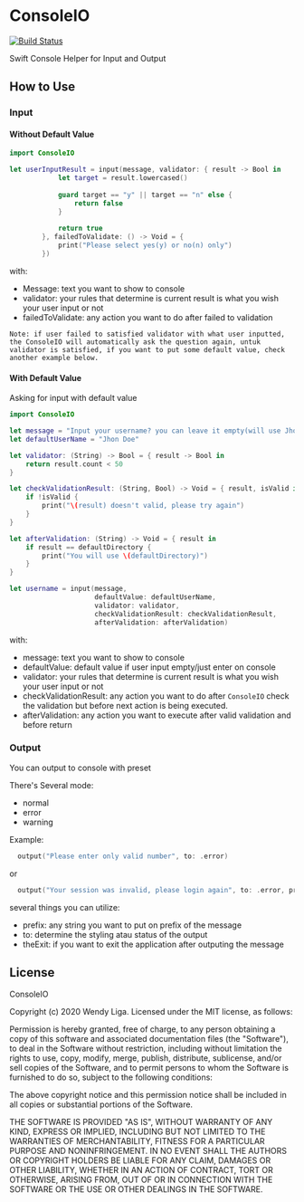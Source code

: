 # ConsoleIO
[![Build Status](https://travis-ci.org/wendyliga/ConsoleIO.svg?branch=master)](https://travis-ci.org/wendyliga/ConsoleIO)

Swift Console Helper for Input and Output

## How to Use
### Input
#### Without Default Value

```swift
import ConsoleIO

let userInputResult = input(message, validator: { result -> Bool in
            let target = result.lowercased()
            
            guard target == "y" || target == "n" else {
                return false
            }
            
            return true
        }, failedToValidate: () -> Void = {
            print("Please select yes(y) or no(n) only")
        })
```

with:
- Message: text you want to show to console
- validator: your rules that determine is current result is what you wish your user input or not
- failedToValidate: any action you want to do after failed to validation

`Note: if user failed to satisfied validator with what user inputted, the ConsoleIO will automatically ask the question again, untuk validator is satisfied, if you want to put some default value, check another example below.` 

#### With Default Value
Asking for input with default value

```swift
import ConsoleIO

let message = "Input your username? you can leave it empty(will use Jhon Doe)" 
let defaultUserName = "Jhon Doe"

let validator: (String) -> Bool = { result -> Bool in
    return result.count < 50
}

let checkValidationResult: (String, Bool) -> Void = { result, isValid in
    if !isValid {
        print("\(result) doesn't valid, please try again")
    }
}

let afterValidation: (String) -> Void = { result in
    if result == defaultDirectory {
        print("You will use \(defaultDirectory)")
    }
}

let username = input(message, 
                     defaultValue: defaultUserName, 
                     validator: validator, 
                     checkValidationResult: checkValidationResult, 
                     afterValidation: afterValidation)
```

with:
- message: text you want to show to console
- defaultValue: default value if user input empty/just enter on console
- validator: your rules that determine is current result is what you wish your user input or not
- checkValidationResult: any action you want to do after `ConsoleIO` check the validation but before next action is being executed.
- afterValidation: any action you want to execute after valid validation and before return

### Output

You can output to console with preset

There's Several mode:
  - normal
  - error
  - warning

Example:
```swift
  output("Please enter only valid number", to: .error)
```
or
```swift
  output("Your session was invalid, please login again", to: .error, prefix: "❌", thenExit: true)
```

several things you can utilize:
- prefix: any string you want to put on prefix of the message
- to: determine the styling atau status of the output
- theExit: if you want to exit the application after outputing the message

## License

ConsoleIO

Copyright (c) 2020 Wendy Liga. Licensed under the MIT license, as follows:

Permission is hereby granted, free of charge, to any person obtaining a copy
of this software and associated documentation files (the "Software"), to deal
in the Software without restriction, including without limitation the rights
to use, copy, modify, merge, publish, distribute, sublicense, and/or sell
copies of the Software, and to permit persons to whom the Software is
furnished to do so, subject to the following conditions:

The above copyright notice and this permission notice shall be included in all
copies or substantial portions of the Software.
 
THE SOFTWARE IS PROVIDED "AS IS", WITHOUT WARRANTY OF ANY KIND, EXPRESS OR
IMPLIED, INCLUDING BUT NOT LIMITED TO THE WARRANTIES OF MERCHANTABILITY,
FITNESS FOR A PARTICULAR PURPOSE AND NONINFRINGEMENT. IN NO EVENT SHALL THE
AUTHORS OR COPYRIGHT HOLDERS BE LIABLE FOR ANY CLAIM, DAMAGES OR OTHER
LIABILITY, WHETHER IN AN ACTION OF CONTRACT, TORT OR OTHERWISE, ARISING FROM,
OUT OF OR IN CONNECTION WITH THE SOFTWARE OR THE USE OR OTHER DEALINGS IN THE
SOFTWARE.
